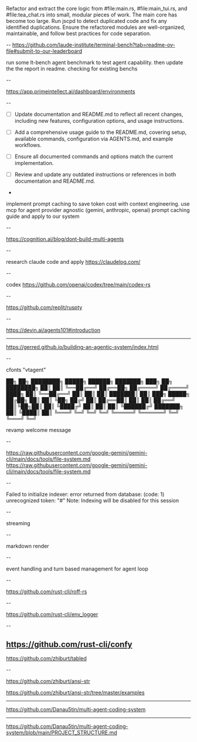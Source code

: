 Refactor and extract the core logic from #file:main.rs, #file:main_tui.rs, and #file:tea_chat.rs into small, modular pieces of work. The main core has become too large. Run jscpd to detect duplicated code and fix any identified duplications. Ensure the refactored modules are well-organized, maintainable, and follow best practices for code separation.

--
<https://github.com/laude-institute/terminal-bench?tab=readme-ov-file#submit-to-our-leaderboard>

run some lt-bench agent benchmark to test agent capability. then update the the report in readme. checking for existing benchs

--

<https://app.primeintellect.ai/dashboard/environments>



--

-   [ ] Update documentation and README.md to reflect all recent changes, including new features, configuration options, and usage instructions.
-   [ ] Add a comprehensive usage guide to the README.md, covering setup, available commands, configuration via AGENTS.md, and example workflows.
-   [ ] Ensure all documented commands and options match the current implementation.
-   [ ] Review and update any outdated instructions or references in both documentation and README.md.



-

implement prompt caching to save token cost with context engineering. use mcp for agent provider agnostic (gemini, anthropic, openai)
prompt caching guide and apply to our system

--

<https://cognition.ai/blog/dont-build-multi-agents>

--

research claude code and apply
https://claudelog.com/

--

codex
https://github.com/openai/codex/tree/main/codex-rs

--

https://github.com/replit/ruspty

--

https://devin.ai/agents101#introduction


---

https://gerred.github.io/building-an-agentic-system/index.html

--

cfonts "vtagent"


 ██╗   ██╗ ████████╗  █████╗   ██████╗  ███████╗ ███╗   ██╗ ████████╗
 ██║   ██║ ╚══██╔══╝ ██╔══██╗ ██╔════╝  ██╔════╝ ████╗  ██║ ╚══██╔══╝
 ██║   ██║    ██║    ███████║ ██║  ███╗ █████╗   ██╔██╗ ██║    ██║
 ╚██╗ ██╔╝    ██║    ██╔══██║ ██║   ██║ ██╔══╝   ██║╚██╗██║    ██║
  ╚████╔╝     ██║    ██║  ██║ ╚██████╔╝ ███████╗ ██║ ╚████║    ██║
   ╚═══╝      ╚═╝    ╚═╝  ╚═╝  ╚═════╝  ╚══════╝ ╚═╝  ╚═══╝    ╚═╝


revamp welcome message

--

https://raw.githubusercontent.com/google-gemini/gemini-cli/main/docs/tools/file-system.md
https://raw.githubusercontent.com/google-gemini/gemini-cli/main/docs/tools/file-system.md


--

Failed to initialize indexer: error returned from database: (code: 1) unrecognized token: "#"
Note: Indexing will be disabled for this session

--

streaming

--

markdown render

--

event handling and turn based management for agent loop

--



https://github.com/rust-cli/roff-rs

--

https://github.com/rust-cli/env_logger

--

https://github.com/rust-cli/confy
--
https://github.com/zhiburt/tabled

--

https://github.com/zhiburt/ansi-str

https://github.com/zhiburt/ansi-str/tree/master/examples

---

https://github.com/Danau5tin/multi-agent-coding-system

---

https://github.com/Danau5tin/multi-agent-coding-system/blob/main/PROJECT_STRUCTURE.md